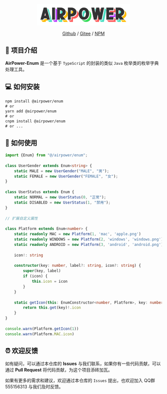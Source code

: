 <p align="center">
  <img width="300" src="./assets/airpower-bg.svg"/>
</p>

<p align="center">
<a href="https://github.com/AirPowerTeam/AirPower-Enum">Github</a> /
<a href="https://gitee.com/air-power/AirPower-Enum">Gitee</a> /
<a href="https://www.npmjs.com/package/@airpower/enum">NPM</a>
</p>

## 🎉 项目介绍

**AirPower-Enum** 是一个基于 `TypeScript` 的封装的类似 `Java` 枚举类的枚举字典处理工具。

## 💻 如何安装

```shell
npm install @airpower/enum
# or
yarn add @airpower/enum
# or
cnpm install @airpower/enum
# or ...
```

## 📖 如何使用

```ts
import {Enum} from "@/airpower/enum";

class UserGender extends Enum<string> {
    static MALE = new UserGender("MALE", "男");
    static FEMALE = new UserGender("FEMALE", "女");
}

class UserStatus extends Enum {
    static NORMAL = new UserStatus(0, "正常");
    static DISABLED = new UserStatus(1, "禁用");
}

// 扩展自定义属性

class Platform extends Enum<number> {
    static readonly MAC = new Platform(1, 'mac', 'apple.png')
    static readonly WINDOWS = new Platform(2, 'windows', 'windows.png')
    static readonly ANDROID = new Platform(3, 'android', 'android.png')

    icon!: string

    constructor(key: number, label?: string, icon?: string) {
        super(key, label)
        if (icon) {
            this.icon = icon
        }
    }

    static getIcon(this: EnumConstructor<number, Platform>, key: number) {
        return this.get(key)!.icon
    }
}

console.warn(Platform.getIcon(1))
console.warn(Platform.MAC.icon)

```

## ⏰ 欢迎反馈

如有疑问，可以通过本仓库的 **Issues** 与我们联系，如果你有一些代码贡献，可以通过 **Pull Request** 将代码贡献，为这个项目添砖加瓦。

如果有更多的需求和建议，欢迎通过本仓库的 `Issues` 提出，也欢迎加入 QQ群 555156313 与我们及时反馈。
